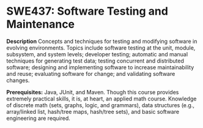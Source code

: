 # SWE437: Software Testing and Maintenance

**Description**
Concepts and techniques for testing and modifying software in evolving environments. Topics include software testing at the unit, module, subsystem, and system levels; developer testing; automatic and manual techniques for generating test data; testing concurrent and distributed software; designing and implementing software to increase maintainability and reuse; evaluating software for change; and validating software changes.

**Prerequisites:**
Java, JUnit, and Maven. Though this course provides extremely practical skills, it is, at heart, an applied math course. Knowledge of discrete math (sets, graphs, logic, and grammars), data structures (e.g., array/linked list, hash/tree maps, hash/tree sets), and basic software engineering are required.

